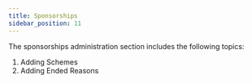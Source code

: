 ```yaml
---
title: Sponsorships
sidebar_position: 11
---
```


The sponsorships administration section includes the following topics:

1. Adding Schemes
2. Adding Ended Reasons